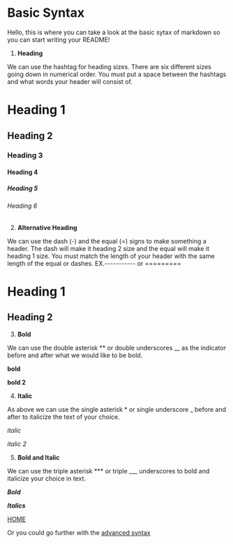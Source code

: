 # Basic Syntax
Hello, this is where you can take a look at the basic sytax of markdown so you can start writing your README!

1. **Heading**  

We can use the hashtag for heading sizes. There are six different sizes going down in numerical order. You must put a space between the hashtags and what words your header will consist of.

# Heading 1
## Heading 2
### Heading 3
#### Heading 4
##### Heading 5
###### Heading 6

2. **Alternative Heading**

We can use the dash (-) and the equal (=) signs to make something a header. The dash will make it heading 2 size and the equal will make it heading 1 size. You must match the length of your header with the same length of the equal or dashes. EX.----------- or =========

Heading 1
=========

Heading 2
---------

3. **Bold**

We can use the double asterisk ** or double underscores __ as the indicator before and after what we would like to be bold. 

**bold**

__bold 2__

4. **Italic** 

As above we can use the single asterisk * or single underscore _ before and after to italicize the text of your choice.

*italic*

_italic 2_

5. **Bold and Italic**

We can use the triple asterisk *** or triple ___ underscores to bold and italicize your choice in text.

***Bold***

___Italics___








[HOME](README.md)

Or you could go further with the [advanced syntax](AdvancedSyntax.md)